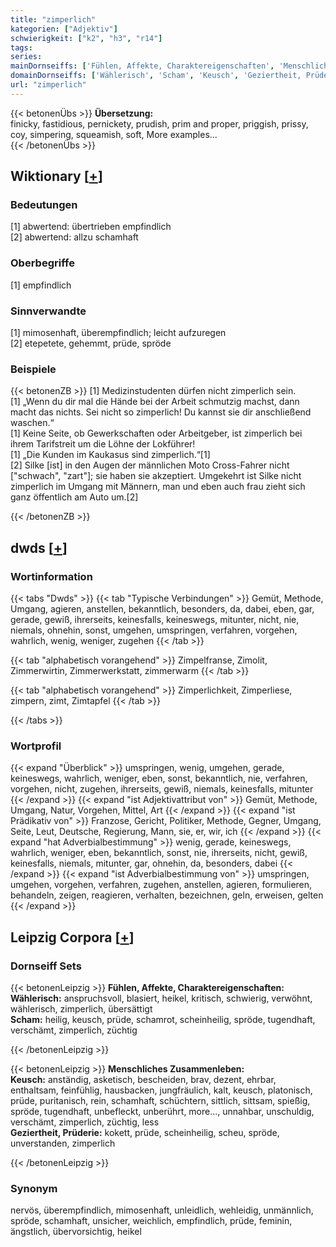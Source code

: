```yaml
---
title: "zimperlich"
kategorien: ["Adjektiv"]
schwierigkeit: ["k2", "h3", "r14"]
tags:
series:
mainDornseiffs: ['Fühlen, Affekte, Charaktereigenschaften', 'Menschliches Zusammenleben']
domainDornseiffs: ['Wählerisch', 'Scham', 'Keusch', 'Geziertheit, Prüderie']
url: "zimperlich"
---
```


{{< betonenÜbs >}}
**Übersetzung:**  
finicky, fastidious, pernickety, prudish, prim and proper, priggish, prissy, coy, simpering, squeamish, soft, More examples...  
{{< /betonenÜbs >}}

## Wiktionary [[+](https://de.wiktionary.org/wiki/zimperlich)]

### Bedeutungen
[1] abwertend: übertrieben empfindlich  
[2] abwertend: allzu schamhaft  

### Oberbegriffe
[1] empfindlich  

### Sinnverwandte
[1] mimosenhaft, überempfindlich; leicht aufzuregen  
[2] etepetete, gehemmt, prüde, spröde  

### Beispiele
{{< betonenZB >}}
[1] Medizinstudenten dürfen nicht zimperlich sein.  
[1] „Wenn du dir mal die Hände bei der Arbeit schmutzig machst, dann macht das nichts. Sei nicht so zimperlich! Du kannst sie dir anschließend waschen.“  
[1] Keine Seite, ob Gewerkschaften oder Arbeitgeber, ist zimperlich bei ihrem Tarifstreit um die Löhne der Lokführer!  
[1] „Die Kunden im Kaukasus sind zimperlich.“[1]  
[2] Silke [ist] in den Augen der männlichen Moto Cross-Fahrer nicht ["schwach", "zart"]; sie haben sie akzeptiert. Umgekehrt ist Silke nicht zimperlich im Umgang mit Männern, man und eben auch frau zieht sich ganz öffentlich am Auto um.[2]  

{{< /betonenZB >}}


## dwds [[+](https://www.dwds.de/wb/zimperlich)]

### Wortinformation
{{< tabs "Dwds" >}}
{{< tab "Typische Verbindungen" >}}
Gemüt, Methode, Umgang, agieren, anstellen, bekanntlich, besonders, da, dabei, eben, gar, gerade, gewiß, ihrerseits, keinesfalls, keineswegs, mitunter, nicht, nie, niemals, ohnehin, sonst, umgehen, umspringen, verfahren, vorgehen, wahrlich, wenig, weniger, zugehen
{{< /tab >}}

{{< tab "alphabetisch vorangehend" >}}
Zimpelfranse, Zimolit, Zimmerwirtin, Zimmerwerkstatt, zimmerwarm
{{< /tab >}}

{{< tab "alphabetisch vorangehend" >}}
Zimperlichkeit, Zimperliese, zimpern, zimt, Zimtapfel
{{< /tab >}}

{{< /tabs >}}

### Wortprofil
{{< expand "Überblick" >}} umspringen, wenig, umgehen, gerade, keineswegs, wahrlich, weniger, eben, sonst, bekanntlich, nie, verfahren, vorgehen, nicht, zugehen, ihrerseits, gewiß, niemals, keinesfalls, mitunter {{< /expand >}}
{{< expand "ist Adjektivattribut von" >}} Gemüt, Methode, Umgang, Natur, Vorgehen, Mittel, Art {{< /expand >}}
{{< expand "ist Prädikativ von" >}} Franzose, Gericht, Politiker, Methode, Gegner, Umgang, Seite, Leut, Deutsche, Regierung, Mann, sie, er, wir, ich {{< /expand >}}
{{< expand "hat Adverbialbestimmung" >}} wenig, gerade, keineswegs, wahrlich, weniger, eben, bekanntlich, sonst, nie, ihrerseits, nicht, gewiß, keinesfalls, niemals, mitunter, gar, ohnehin, da, besonders, dabei {{< /expand >}}
{{< expand "ist Adverbialbestimmung von" >}} umspringen, umgehen, vorgehen, verfahren, zugehen, anstellen, agieren, formulieren, behandeln, zeigen, reagieren, verhalten, bezeichnen, geln, erweisen, gelten {{< /expand >}}

## Leipzig Corpora [[+](https://corpora.uni-leipzig.de/en/res?word=zimperlich&corpusId=deu_newscrawl-public_2018)]

### Dornseiff Sets
{{< betonenLeipzig >}}
**Fühlen, Affekte, Charaktereigenschaften:**  
**Wählerisch:** anspruchsvoll, blasiert, heikel, kritisch, schwierig, verwöhnt, wählerisch, zimperlich, übersättigt  
**Scham:** heilig, keusch, prüde, schamrot, scheinheilig, spröde, tugendhaft, verschämt, zimperlich, züchtig  

{{< /betonenLeipzig >}}


{{< betonenLeipzig >}}
**Menschliches Zusammenleben:**  
**Keusch:** anständig, asketisch, bescheiden, brav, dezent, ehrbar, enthaltsam, feinfühlig, hausbacken, jungfräulich, kalt, keusch, platonisch, prüde, puritanisch, rein, schamhaft, schüchtern, sittlich, sittsam, spießig, spröde, tugendhaft, unbefleckt, unberührt, more..., unnahbar, unschuldig, verschämt, zimperlich, züchtig, less  
**Geziertheit, Prüderie:** kokett, prüde, scheinheilig, scheu, spröde, unverstanden, zimperlich  

{{< /betonenLeipzig >}}

### Synonym
nervös, überempfindlich, mimosenhaft, unleidlich, wehleidig, unmännlich, spröde, schamhaft, unsicher, weichlich, empfindlich, prüde, feminin, ängstlich, übervorsichtig, heikel

